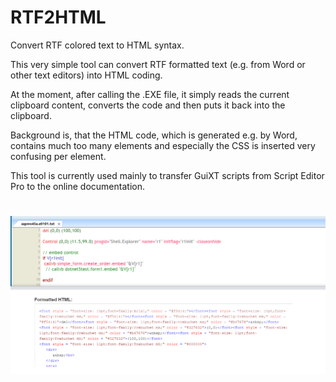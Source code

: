 # RTF2HTML

Convert RTF colored text to HTML syntax. 




This very simple tool can convert RTF formatted text (e.g. from Word or other text editors) into HTML coding.

At the moment, after calling the .EXE file, it simply reads the current clipboard content, converts the code and then puts it back into the clipboard.

Background is, that the HTML code, which is generated e.g. by Word, contains much too many elements and especially the CSS is inserted very confusing per element. 

This tool is currently used mainly to transfer GuiXT scripts from Script Editor Pro to the online documentation. 


# ![alt text](rtf2html_1.png)
